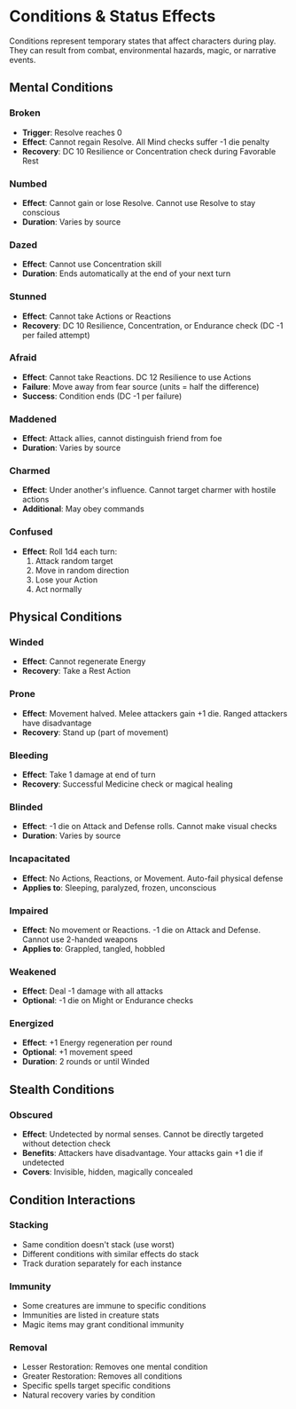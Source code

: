 # Conditions & Status Effects

Conditions represent temporary states that affect characters during play. They can result from combat, environmental hazards, magic, or narrative events.

## Mental Conditions

### Broken
- **Trigger**: Resolve reaches 0
- **Effect**: Cannot regain Resolve. All Mind checks suffer -1 die penalty
- **Recovery**: DC 10 Resilience or Concentration check during Favorable Rest

### Numbed
- **Effect**: Cannot gain or lose Resolve. Cannot use Resolve to stay conscious
- **Duration**: Varies by source

### Dazed
- **Effect**: Cannot use Concentration skill
- **Duration**: Ends automatically at the end of your next turn

### Stunned
- **Effect**: Cannot take Actions or Reactions
- **Recovery**: DC 10 Resilience, Concentration, or Endurance check (DC -1 per failed attempt)

### Afraid
- **Effect**: Cannot take Reactions. DC 12 Resilience to use Actions
- **Failure**: Move away from fear source (units = half the difference)
- **Success**: Condition ends (DC -1 per failure)

### Maddened
- **Effect**: Attack allies, cannot distinguish friend from foe
- **Duration**: Varies by source

### Charmed
- **Effect**: Under another's influence. Cannot target charmer with hostile actions
- **Additional**: May obey commands

### Confused
- **Effect**: Roll 1d4 each turn:
  1. Attack random target
  2. Move in random direction
  3. Lose your Action
  4. Act normally

## Physical Conditions

### Winded
- **Effect**: Cannot regenerate Energy
- **Recovery**: Take a Rest Action

### Prone
- **Effect**: Movement halved. Melee attackers gain +1 die. Ranged attackers have disadvantage
- **Recovery**: Stand up (part of movement)

### Bleeding
- **Effect**: Take 1 damage at end of turn
- **Recovery**: Successful Medicine check or magical healing

### Blinded
- **Effect**: -1 die on Attack and Defense rolls. Cannot make visual checks
- **Duration**: Varies by source

### Incapacitated
- **Effect**: No Actions, Reactions, or Movement. Auto-fail physical defense
- **Applies to**: Sleeping, paralyzed, frozen, unconscious

### Impaired
- **Effect**: No movement or Reactions. -1 die on Attack and Defense. Cannot use 2-handed weapons
- **Applies to**: Grappled, tangled, hobbled

### Weakened
- **Effect**: Deal -1 damage with all attacks
- **Optional**: -1 die on Might or Endurance checks

### Energized
- **Effect**: +1 Energy regeneration per round
- **Optional**: +1 movement speed
- **Duration**: 2 rounds or until Winded

## Stealth Conditions

### Obscured
- **Effect**: Undetected by normal senses. Cannot be directly targeted without detection check
- **Benefits**: Attackers have disadvantage. Your attacks gain +1 die if undetected
- **Covers**: Invisible, hidden, magically concealed

## Condition Interactions

### Stacking
- Same condition doesn't stack (use worst)
- Different conditions with similar effects do stack
- Track duration separately for each instance

### Immunity
- Some creatures are immune to specific conditions
- Immunities are listed in creature stats
- Magic items may grant conditional immunity

### Removal
- Lesser Restoration: Removes one mental condition
- Greater Restoration: Removes all conditions
- Specific spells target specific conditions
- Natural recovery varies by condition